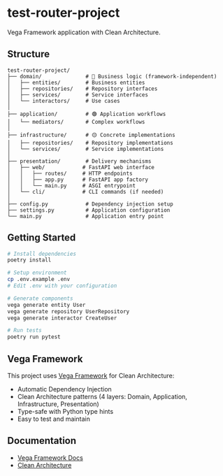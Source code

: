 # test-router-project

Vega Framework application with Clean Architecture.

## Structure

```
test-router-project/
├── domain/              # 🔵 Business logic (framework-independent)
│   ├── entities/        # Business entities
│   ├── repositories/    # Repository interfaces
│   ├── services/        # Service interfaces
│   └── interactors/     # Use cases
│
├── application/         # 🟢 Application workflows
│   └── mediators/       # Complex workflows
│
├── infrastructure/      # 🟡 Concrete implementations
│   ├── repositories/    # Repository implementations
│   └── services/        # Service implementations
│
├── presentation/        # Delivery mechanisms
│   ├── web/            # FastAPI web interface
│   │   ├── routes/     # HTTP endpoints
│   │   ├── app.py      # FastAPI app factory
│   │   └── main.py     # ASGI entrypoint
│   └── cli/            # CLI commands (if needed)
│
├── config.py            # Dependency injection setup
├── settings.py          # Application configuration
└── main.py              # Application entry point
```

## Getting Started

```bash
# Install dependencies
poetry install

# Setup environment
cp .env.example .env
# Edit .env with your configuration

# Generate components
vega generate entity User
vega generate repository UserRepository
vega generate interactor CreateUser

# Run tests
poetry run pytest
```

## Vega Framework

This project uses [Vega Framework](https://github.com/your-org/vega-framework) for Clean Architecture:

- Automatic Dependency Injection
- Clean Architecture patterns (4 layers: Domain, Application, Infrastructure, Presentation)
- Type-safe with Python type hints
- Easy to test and maintain

## Documentation

- [Vega Framework Docs](https://vega-framework.readthedocs.io/)
- [Clean Architecture](https://blog.cleancoder.com/uncle-bob/2012/08/13/the-clean-architecture.html)
